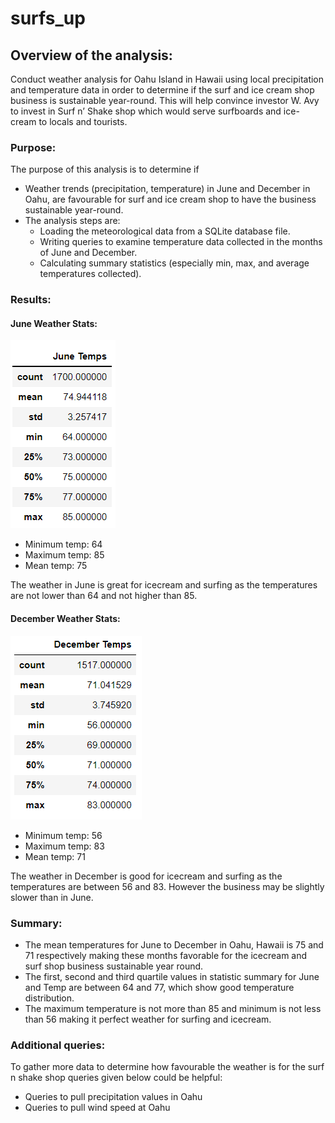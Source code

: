 # surfs_up

## Overview of the analysis: 

Conduct weather analysis for Oahu Island in Hawaii using local precipitation and temperature data in order to determine if the surf and ice cream shop business is sustainable year-round. This will help convince investor W. Avy to invest in Surf n’ Shake shop which would serve surfboards and ice-cream  to locals and tourists.

### Purpose:

The purpose of this analysis is to determine if 

 - Weather trends (precipitation, temperature) in June and December in Oahu, are favourable for surf and ice cream shop to have the business sustainable year-round.
 - The analysis steps are:
    -	 Loading the meteorological data from a SQLite database file.
    - 	Writing queries to examine temperature data collected in the months of June and December.
    - 	Calculating summary statistics (especially min, max, and average temperatures collected).


### Results:

#### June Weather Stats:

![](https://github.com/Sheetaltkr/surfs_up/blob/main/Resources/June_temps.png)

- Minimum temp: 64
- Maximum temp: 85
- Mean temp: 75

The weather in June is great for icecream and surfing as the temperatures are not lower than 64 and not higher than 85.

#### December Weather Stats:

![](https://github.com/Sheetaltkr/surfs_up/blob/main/Resources/Dec_temps.png)

- Minimum temp: 56
- Maximum temp: 83
- Mean temp: 71

The weather in December is good for icecream and surfing as the temperatures are between 56 and 83. However the business may be slightly slower than in June.


### Summary:

- The mean temperatures for June to December in Oahu, Hawaii is 75 and 71 respectively making these months favorable for the icecream and surf shop business sustainable year round.
- The first, second and third quartile values in statistic summary for June and Temp are between 64 and 77, which show good temperature distribution.
- The maximum temperature is not more than 85 and minimum is not less than 56 making it perfect weather for surfing and icecream.

### Additional queries:

To gather more data to determine how favourable the weather is for the surf n shake shop queries given below could be helpful:

- Queries to pull precipitation values in Oahu
- Queries to pull wind speed at Oahu

